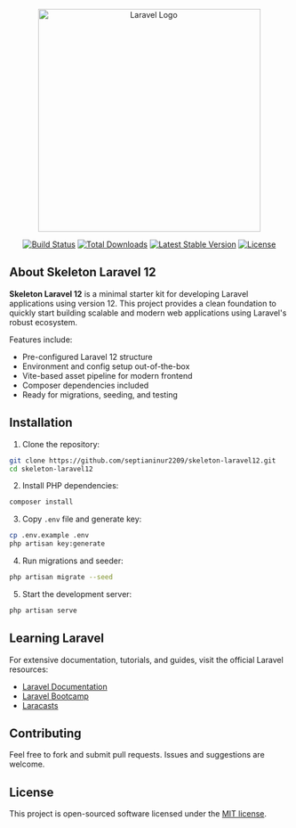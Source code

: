<p align="center"><a href="https://laravel.com" target="_blank"><img src="https://raw.githubusercontent.com/laravel/art/master/logo-lockup/5%20SVG/2%20CMYK/1%20Full%20Color/laravel-logolockup-cmyk-red.svg" width="400" alt="Laravel Logo"></a></p>

<p align="center">
<a href="https://github.com/laravel/framework/actions"><img src="https://github.com/laravel/framework/workflows/tests/badge.svg" alt="Build Status"></a>
<a href="https://packagist.org/packages/laravel/framework"><img src="https://img.shields.io/packagist/dt/laravel/framework" alt="Total Downloads"></a>
<a href="https://packagist.org/packages/laravel/framework"><img src="https://img.shields.io/packagist/v/laravel/framework" alt="Latest Stable Version"></a>
<a href="https://packagist.org/packages/laravel/framework"><img src="https://img.shields.io/packagist/l/laravel/framework" alt="License"></a>
</p>

## About Skeleton Laravel 12

**Skeleton Laravel 12** is a minimal starter kit for developing Laravel applications using version 12. This project provides a clean foundation to quickly start building scalable and modern web applications using Laravel's robust ecosystem.

Features include:

- Pre-configured Laravel 12 structure
- Environment and config setup out-of-the-box
- Vite-based asset pipeline for modern frontend
- Composer dependencies included
- Ready for migrations, seeding, and testing

## Installation

1. Clone the repository:

```bash
git clone https://github.com/septianinur2209/skeleton-laravel12.git
cd skeleton-laravel12
```

2. Install PHP dependencies:

```bash
composer install
```

3. Copy `.env` file and generate key:

```bash
cp .env.example .env
php artisan key:generate
```

4. Run migrations and seeder:

```bash
php artisan migrate --seed
```

5. Start the development server:

```bash
php artisan serve
```

## Learning Laravel

For extensive documentation, tutorials, and guides, visit the official Laravel resources:

- [Laravel Documentation](https://laravel.com/docs)
- [Laravel Bootcamp](https://bootcamp.laravel.com)
- [Laracasts](https://laracasts.com)

## Contributing

Feel free to fork and submit pull requests. Issues and suggestions are welcome.

## License

This project is open-sourced software licensed under the [MIT license](https://opensource.org/licenses/MIT).
